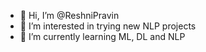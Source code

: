 - 👋 Hi, I’m @ReshniPravin
- 👀 I’m interested in trying new NLP projects
- 🌱 I’m currently learning ML, DL and NLP


<!---
ReshniPravin/ReshniPravin is a ✨ special ✨ repository because its `README.md` (this file) appears on your GitHub profile.
You can click the Preview link to take a look at your changes.
--->
